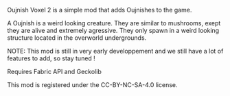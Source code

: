 Oujnish Voxel 2 is a simple mod that adds Oujnishes to the game.

A Oujnish is a weird looking creature. They are similar to mushrooms, exept they are alive and extremely agressive. They only spawn in a weird looking structure located in the overworld undergrounds.
 
NOTE: This mod is still in very early developpement and we still have a lot of features to add, so stay tuned !

Requires Fabric API and Geckolib
 
 
 
This mod is registered under the CC-BY-NC-SA-4.0 license.
